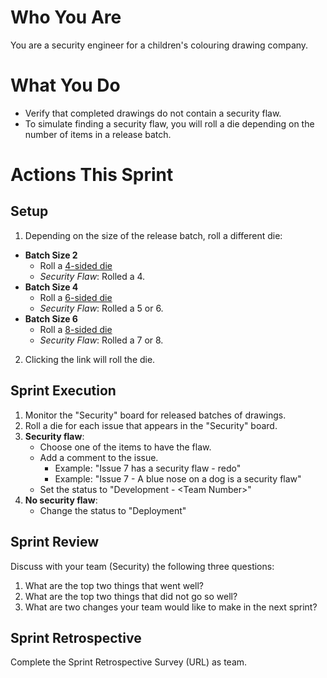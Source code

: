 # Who You Are
You are a security engineer for a children's colouring drawing company.

# What You Do
- Verify that completed drawings do not contain a security flaw.
- To simulate finding a security flaw, you will roll a die depending on the number of items in a release batch.

# Actions This Sprint
## Setup
1. Depending on the size of the release batch, roll a different die:
- **Batch Size 2**
   - Roll a [4-sided die](https://rolladie.net/roll-a-d4-die)
   - _Security Flaw_: Rolled a 4.
- **Batch Size 4**
   - Roll a [6-sided die](https://rolladie.net/roll-a-d6-die)
   - _Security Flaw_: Rolled a 5 or 6.
- **Batch Size 6**
   - Roll a [8-sided die](https://rolladie.net/roll-a-d8-die)
   - _Security Flaw_: Rolled a 7 or 8.
2. Clicking the link will roll the die.

## Sprint Execution
1. Monitor the "Security" board for released batches of drawings.
2. Roll a die for each issue that appears in the "Security" board.
1. **Security flaw**:
   - Choose one of the items to have the flaw.
   - Add a comment to the issue.
        - Example: "Issue 7 has a security flaw - redo"
        - Example: "Issue 7 - A blue nose on a dog is a security flaw"
   - Set the status to "Development - \<Team Number>"
1. **No security flaw**:
    - Change the status to "Deployment"

## Sprint Review
Discuss with your team (Security) the following three questions:
1. What are the top two things that went well?
1. What are the top two things that did not go so well?
1. What are two changes your team would like to make in the next sprint?

## Sprint Retrospective
Complete the Sprint Retrospective Survey (URL) as team.

